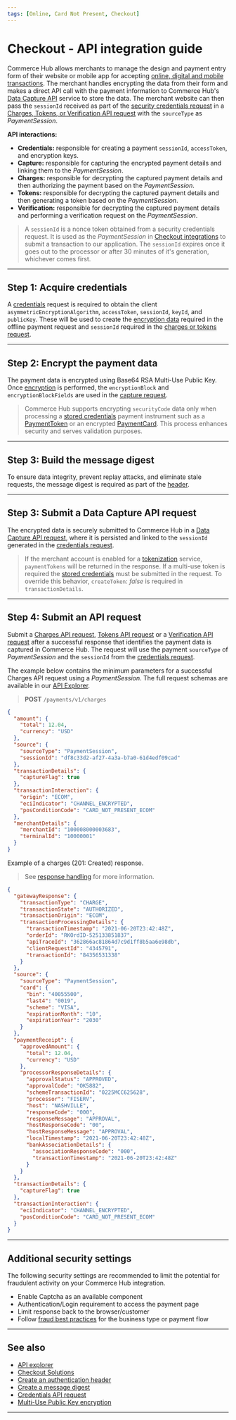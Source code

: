 ```yaml
---
tags: [Online, Card Not Present, Checkout]
---
```


# Checkout - API integration guide

Commerce Hub allows merchants to manage the design and payment entry form of their website or mobile app for accepting [online, digital and mobile transactions](?path=docs/Getting-Started/Getting-Started-Online.md). The merchant handles encrypting the data from their form and makes a direct API call with the payment information to Commerce Hub's [Data Capture API](#step-3-submit-a-capture-api-request) service to store the data. The merchant website can then pass the `sessionId` received as part of the [security credentials request](#step-1-acquire-credentials) in a [Charges, Tokens, or Verification API request](#step-4-submit-an-api-request) with the `sourceType` as *PaymentSession*.

**API interactions:**

- **Credentials:** responsible for creating a payment `sessionId`, `accessToken`, and encryption keys.
- **Capture:** responsible for capturing the encrypted payment details and linking them to the *PaymentSession*.
- **Charges:** responsible for decrypting the captured payment details and then authorizing the payment based on the *PaymentSession*.
- **Tokens:** responsible for decrypting the captured payment details and then generating a token based on the *PaymentSession*.
- **Verification:** responsible for decrypting the captured payment details and performing a verification request on the *PaymentSession*.

<!-- theme: info -->
> A `sessionId` is a nonce token obtained from a security credentials request. It is used as the *PaymentSession* in [Checkout integrations](?path=docs/Online-Mobile-Digital/Checkout/Checkout.md) to submit a transaction to our application. The `sessionId` expires once it goes out to the processor or after 30 minutes of it's generation, whichever comes first.

---

## Step 1: Acquire credentials

A [credentials](?path=docs/Resources/API-Documents/Security/Credentials.md) request is required to obtain the client `asymmetricEncryptionAlgorithm`, `accessToken`, `sessionId`, `keyId`, and `publicKey`. These will be used to create the [encryption data](#step-2-encrypt-the-payment-data) required in the offline payment request and `sessionId` required in the [charges or tokens request](#step-4-submit-an-api-request).

---

## Step 2: Encrypt the payment data

The payment data is encrypted using Base64 RSA Multi-Use Public Key. Once [encryption](?path=docs/Online-Mobile-Digital/Checkout/Multi-Use-Public-Key/Multi-Use-Public-Key-Encryption.md) is performed, the `encryptionBlock` and `encryptionBlockFields` are used in the [capture request](#step-3-submit-a-capture-api-request).

<!-- theme: info -->
> Commerce Hub supports encrypting `securityCode` data only when processing a [stored credentials](?path=docs/Resources/Guides/Stored-Credentials.md) payment instrument such as a [PaymentToken](?path=docs/Resources/API-Documents/Payments_VAS/Payment-Token.md) or an encrypted [PaymentCard](?path=docs/Resources/Guides/Payment-Sources/Payment-Card.md). This process enhances security and serves validation purposes.

---

## Step 3: Build the message digest

To ensure data integrity, prevent replay attacks, and eliminate stale requests, the message digest is required as part of the [header](?path=docs/Resources/API-Documents/Message-Digest.md).

---

## Step 3: Submit a Data Capture API request

The encrypted data is securely submitted to Commerce Hub in a [Data Capture API request](?path=docs/Online-Mobile-Digital/Checkout/API/Card-Capture.md), where it is persisted and linked to the `sessionId` generated in the [credentials request](#step-1-acquire-credentials).

<!-- theme: warning -->
> If the merchant account is enabled for a [tokenization](?path=docs/Resources/API-Documents/Payments_VAS/Payment-Token.md) service, `paymentTokens` will be returned in the response. If a multi-use token is required the [stored credentials](?path=docs/Resources/Guides/Stored-Credentials.md) must be submitted in the request. To override this behavior, `createToken`: *false* is required in `transactionDetails`.

---

## Step 4: Submit an API request

Submit a [Charges API request](?path=docs/Resources/API-Documents/Payments/Charges.md), [Tokens API request](?path=docs/Resources/API-Documents/Payments_VAS/Payment-Token.md) or a [Verification API request](?path=docs/Resources/API-Documents/Payments_VAS/Verification.md) after a successful response that identifies the payment data is captured in Commerce Hub. The request will use the payment `sourceType` of *PaymentSession* and the `sessionId` from the [credentials request](#step-1-acquire-credentials).

<!--
type: tab
titles: Request, Response
-->

The example below contains the minimum parameters for a successful Charges API request using a *PaymentSession*. The full request schemas are available in our [API Explorer](../api/?type=post&path=/payments/v1/charges).

<!-- theme: success -->
> **POST** `/payments/v1/charges`

```json
{
  "amount": {
    "total": 12.04,
    "currency": "USD"
  },
  "source": {
    "sourceType": "PaymentSession",
    "sessionId": "df8c33d2-af27-4a3a-b7a0-61d4edf09cad"
  },
  "transactionDetails": {
    "captureFlag": true
  },
  "transactionInteraction": {
    "origin": "ECOM",
    "eciIndicator": "CHANNEL_ENCRYPTED",
    "posConditionCode": "CARD_NOT_PRESENT_ECOM"
  },
  "merchantDetails": {
    "merchantId": "100008000003683",
    "terminalId": "10000001"
  }
}
```

<!--
type: tab
-->

Example of a charges (201: Created) response.

<!-- theme: info -->
> See [response handling](?path=docs/Resources/Guides/Response-Codes/Response-Handling.md) for more information.

```json
{
  "gatewayResponse": {
    "transactionType": "CHARGE",
    "transactionState": "AUTHORIZED",
    "transactionOrigin": "ECOM",
    "transactionProcessingDetails": {
      "transactionTimestamp": "2021-06-20T23:42:48Z",
      "orderId": "RKOrdID-525133851837",
      "apiTraceId": "362866ac81864d7c9d1ff8b5aa6e98db",
      "clientRequestId": "4345791",
      "transactionId": "84356531338"
    }
  },
  "source": {
    "sourceType": "PaymentSession",
    "card": {
      "bin": "40055500",
      "last4": "0019",
      "scheme": "VISA",
      "expirationMonth": "10",
      "expirationYear": "2030"
    }
  },
  "paymentReceipt": {
    "approvedAmount": {
      "total": 12.04,
      "currency": "USD"
    },
    "processorResponseDetails": {
      "approvalStatus": "APPROVED",
      "approvalCode": "OK5882",
      "schemeTransactionId": "0225MCC625628",
      "processor": "FISERV",
      "host": "NASHVILLE",
      "responseCode": "000",
      "responseMessage": "APPROVAL",
      "hostResponseCode": "00",
      "hostResponseMessage": "APPROVAL",
      "localTimestamp": "2021-06-20T23:42:48Z",
      "bankAssociationDetails": {
        "associationResponseCode": "000",
        "transactionTimestamp": "2021-06-20T23:42:48Z"
      }
    }
  },
  "transactionDetails": {
    "captureFlag": true
  },
  "transactionInteraction": {
    "eciIndicator": "CHANNEL_ENCRYPTED",
    "posConditionCode": "CARD_NOT_PRESENT_ECOM"
  }
}
```

<!-- type: tab-end -->

---

## Additional security settings

The following security settings are recommended to limit the potential for fraudulent activity on your Commerce Hub integration.

- Enable Captcha as an available component
- Authentication/Login requirement to access the payment page
- Limit response back to the browser/customer
- Follow [fraud best practices](?path=docs/Resources/Guides/Fraud/Fraud-Settings.md) for the business type or payment flow

---

## See also

- [API explorer](../api/?type=post&path=/payments-vas/v1/card-capture)
- [Checkout Solutions](?path=docs/Online-Mobile-Digital/Checkout/Checkout.md)
- [Create an authentication header](?path=docs/Resources/API-Documents/Authentication-Header.md)
- [Create a message digest](?path=docs/Resources/API-Documents/Message-Digest.md)
- [Credentials API request](?path=docs/Resources/API-Documents/Security/Credentials.md)
- [Multi-Use Public Key encryption](?path=docs/Online-Mobile-Digital/Checkout/Multi-Use-Public-Key/Multi-Use-Public-Key-Encryption.md)

---
